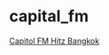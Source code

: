 # capital_fm

[Capitol FM Hitz Bangkok](http://atlanticthai.primcast.com:5898/?type=http&nocache=5108)

